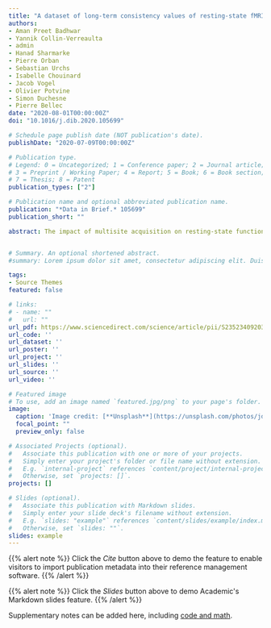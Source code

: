 ```yaml
---
title: "A dataset of long-term consistency values of resting-state fMRI connectivity maps in a single individual derived at multiple sites and vendors using the Canadian Dementia Imaging Protocol"
authors:
- Aman Preet Badhwar
- Yannik Collin-Verreaulta
- admin
- Hanad Sharmarke
- Pierre Orban
- Sebastian Urchs
- Isabelle Chouinard
- Jacob Vogel
- Olivier Potvine
- Simon Duchesne
- Pierre Bellec
date: "2020-08-01T00:00:00Z"
doi: "10.1016/j.dib.2020.105699"

# Schedule page publish date (NOT publication's date).
publishDate: "2020-07-09T00:00:00Z"

# Publication type.
# Legend: 0 = Uncategorized; 1 = Conference paper; 2 = Journal article;
# 3 = Preprint / Working Paper; 4 = Report; 5 = Book; 6 = Book section;
# 7 = Thesis; 8 = Patent
publication_types: ["2"]

# Publication name and optional abbreviated publication name.
publication: "*Data in Brief.* 105699"
publication_short: ""

abstract: The impact of multisite acquisition on resting-state functional MRI (rsfMRI) connectivity has recently gained attention. We provide consistency values (Pearson's correlation) between rsfMRI connectivity maps of an adult volunteer (Csub) scanned 25 times over 3.5 years at 13 sites using the Canadian Dementia Imaging Protocol (CDIP). This dataset was generated as part of the following article: Multivariate consistency of resting-state fMRI connectivity maps acquired on a single individual over 2.5 years, 13 sites and 3 vendors. Acquired on three 3T scanner vendors (GE, Siemens and Philips), the Csub dataset is part of an ongoing effort to monitor the quality and comparability of MRI data collected across the Canadian Consortium on Neurodegeneration in Aging (CCNA) imaging network. The participant was scanned 25 times in the above-mentioned article - multiple times at six sites over a period of 2.5 years, and once at the remaining seven sites. Since then the participant was scanned an additional 45 times, allowing us to extend the dataset to 70 rsfMRI scans over a period of  greater than 4 years. In addition, we provide intra- and inter-subject consistency values of rsfMRI connectivity maps derived from 26 adult participants belonging to the publicly released Hangzhou Normal University dataset (HNU1). All HNU1 participants underwent 10 rsfMRI scans over one month on a single 3T scanner (GE). Connectivity maps of seven canonical networks were generated for each scan in the two datasets (Csub and HNU1). All consistency values, along with the scripts used to preprocess the rsfMRI data and generate connectivity maps and pairwise consistency values, have been made available on two public repositories, Github and Zenodo. We have also made available four Jupyter notebooks that use the provided consistency values to (a) generate interactive graphical summaries – 1 notebook, (b) perform statistical analyses - 2 notebooks, and (c) perform data-driven cluster analysis for the recovery of subject identity (i.e. rsfMRI fingerprinting) – 1 notebook. In addition, we provide two interactive dashboards that allow visualization of individual connectivity maps from the two datasets. Finally, we also provide minimally preprocessed rsfMRI data in Brain Imaging Data Standard (BIDS) format on all 70 scans in the extended dataset.


# Summary. An optional shortened abstract.
#summary: Lorem ipsum dolor sit amet, consectetur adipiscing elit. Duis posuere tellus ac convallis placerat. Proin tincidunt magna sed #ex sollicitudin condimentum.

tags:
- Source Themes
featured: false

# links:
# - name: ""
#   url: ""
url_pdf: https://www.sciencedirect.com/science/article/pii/S235234092030593X
url_code: ''
url_dataset: ''
url_poster: ''
url_project: ''
url_slides: ''
url_source: ''
url_video: ''

# Featured image
# To use, add an image named `featured.jpg/png` to your page's folder. 
image:
  caption: 'Image credit: [**Unsplash**](https://unsplash.com/photos/jdD8gXaTZsc)'
  focal_point: ""
  preview_only: false

# Associated Projects (optional).
#   Associate this publication with one or more of your projects.
#   Simply enter your project's folder or file name without extension.
#   E.g. `internal-project` references `content/project/internal-project/index.md`.
#   Otherwise, set `projects: []`.
projects: []

# Slides (optional).
#   Associate this publication with Markdown slides.
#   Simply enter your slide deck's filename without extension.
#   E.g. `slides: "example"` references `content/slides/example/index.md`.
#   Otherwise, set `slides: ""`.
slides: example
---
```


{{% alert note %}}
Click the *Cite* button above to demo the feature to enable visitors to import publication metadata into their reference management software.
{{% /alert %}}

{{% alert note %}}
Click the *Slides* button above to demo Academic's Markdown slides feature.
{{% /alert %}}

Supplementary notes can be added here, including [code and math](https://sourcethemes.com/academic/docs/writing-markdown-latex/).

